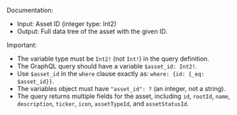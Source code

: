 Documentation:
- Input: Asset ID (integer type: Int2)
- Output: Full data tree of the asset with the given ID.

Important:
- The variable type must be `Int2!` (not `Int!`) in the query definition.
- The GraphQL query should have a variable `$asset_id: Int2!`.
- Use `$asset_id` in the `where` clause exactly as: `where: {id: {_eq: $asset_id}}`.
- The variables object must have `"asset_id": ?` (an integer, not a string).
- The query returns multiple fields for the asset, including `id`, `rootId`, `name`, `description`, `ticker`, `icon`, `assetTypeId`, and `assetStatusId`.
